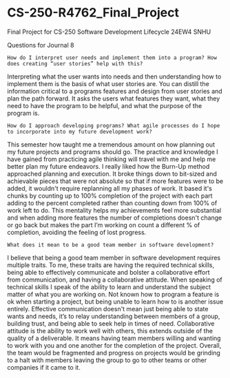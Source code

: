 # CS-250-R4762_Final_Project
Final Project for CS-250 Software Development Lifecycle 24EW4 SNHU

Questions for Journal 8

    How do I interpret user needs and implement them into a program? How does creating “user stories” help with this?

Interpreting what the user wants into needs and then understanding how to implement them is the basis of what user stories are. You can distill the information critical to a programs features and design from user stories and plan the path forward. It asks the users what features they want, what they need to have the program to be helpful, and what the purpose of the program is. 

    How do I approach developing programs? What agile processes do I hope to incorporate into my future development work?
  
This semester how taught me a tremendous amount on how planning out my future projects and programs should go. The practice and knowledge I have gained from practicing agile thinking will travel with me and help me better plan my future endeavors. I really liked how the Burn-Up method approached planning and execution. It broke things down to bit-sized and achievable pieces that were not absolute so that if more features were to be added, it wouldn't require replanning all my phases of work. It based it's chunks by counting up to 100% completion of the project with each part adding to the percent completed rather than counting down from 100% of work left to do. This mentality helps my achievements feel more substantial and when adding more features the number of completions doesn't change or go back but makes the part I’m working on count a different % of completion, avoiding the feeling of lost progress.
    
    What does it mean to be a good team member in software development?
    
I believe that being a good team member in software development requires multiple traits. To me, these traits are having the required technical skills, being able to effectively communicate and bolster a collaborative effort from communication, and having a collaborative attitude. When speaking of technical skills I speak of the ability to learn and understand the subject matter of what you are working on. Not known how to program a feature is ok when starting a project, but being unable to learn how to is another issue entirely. Effective communication doesn't mean just being able to state wants and needs, it’s to relay understanding between members of a group, building trust, and being able to seek help in times of need. Collaborative attitude is the ability to work well with others, this extends outside of the quality of a deliverable. It means having team members willing and wanting to work with you and one another for the completion of the project. Overall, the team would be fragmented and progress on projects would be grinding to a halt with members leaving the group to go to other teams or other companies if it came to it.
